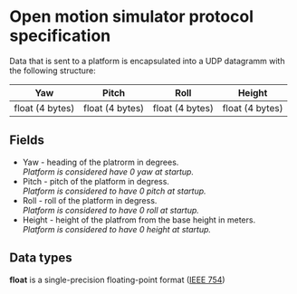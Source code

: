 # Open motion simulator protocol specification

Data that is sent to a platform is encapsulated into a UDP datagramm with the following structure:

Yaw | Pitch | Roll | Height
---|---|---|---
float (4 bytes) | float (4 bytes) | float (4 bytes) | float (4 bytes) 

## Fields

* Yaw - heading of the platrorm in degrees.  
  *Platform is considered have 0 yaw at startup.*
* Pitch - pitch of the platform in degress.  
  *Platform is considered to have 0 pitch at startup.*
* Roll - roll of the platform in degress.  
  *Platform is considered to have 0 roll at startup.*
* Height - height of the platfrom from the base height in meters.  
  *Platform is considered to have 0 height at startup.*

## Data types
**float** is a single-precision floating-point format ([IEEE 754](https://en.wikipedia.org/wiki/Single-precision_floating-point_format))

